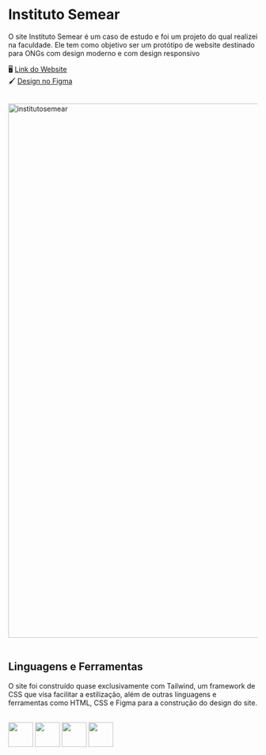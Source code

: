 # Instituto Semear
O site Instituto Semear é um caso de estudo e foi um projeto do qual realizei na faculdade. Ele tem como objetivo ser um protótipo de website destinado para ONGs com design moderno e com design responsivo

🖥️  [Link do Website](https://ana-gomes1.github.io/InstitutoSemear-site/) <br />
🖌️  [Design no Figma](https://www.figma.com/design/tQTgJ4G5QqQZTM0gbOIx2z/Prot%C3%B3tipo---Instituto-Semear?node-id=0-1&t=QUCRG97BSbFsBlC7-1)
 <br /> <br />

 <img width="1920" height="1080" alt="institutosemear" src="https://github.com/user-attachments/assets/acd1b34e-fc2e-432e-8034-14d82aa03901" />
 <br /> <br />

## Linguagens e Ferramentas
O site foi construído quase exclusivamente com Tailwind, um framework de CSS que visa facilitar a estilização, além de outras linguagens e ferramentas como HTML, CSS e Figma para a construção do design do site.
 <br /> <br />

<img src="https://cdn.jsdelivr.net/gh/devicons/devicon@latest/icons/tailwindcss/tailwindcss-original.svg" height="50"/> <img src="https://cdn.jsdelivr.net/gh/devicons/devicon@latest/icons/html5/html5-plain-wordmark.svg" height="50"/>
<img src="https://cdn.jsdelivr.net/gh/devicons/devicon@latest/icons/css3/css3-plain-wordmark.svg" height="50"/>  <img src="https://cdn.jsdelivr.net/gh/devicons/devicon@latest/icons/figma/figma-original.svg" height="50" />


